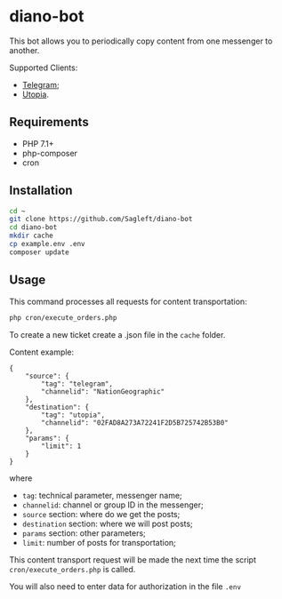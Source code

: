 # diano-bot

This bot allows you to periodically copy content from one messenger to another.

Supported Clients:

* [Telegram](https://telegram.org/);
* [Utopia](https://u.is/).

## Requirements

* PHP 7.1+
* php-composer
* cron

## Installation

```bash
cd ~
git clone https://github.com/Sagleft/diano-bot
cd diano-bot
mkdir cache
cp example.env .env
composer update
```

## Usage

This command processes all requests for content transportation:

```bash
php cron/execute_orders.php
```

To create a new ticket create a .json file in the `cache` folder.

Content example:

```
{
	"source": {
		"tag": "telegram",
		"channelid": "NationGeographic"
	},
	"destination": {
		"tag": "utopia",
		"channelid": "02FAD8A273A72241F2D5B725742B53B0"
	},
	"params": {
		"limit": 1
	}
}
```

where
* `tag`: technical parameter, messenger name;
* `channelid`: channel or group ID in the messenger;
* `source` section: where do we get the posts;
* `destination` section: where we will post posts;
* `params` section: other parameters;
* `limit`: number of posts for transportation;

This content transport request will be made the next time the script `cron/execute_orders.php` is called.

You will also need to enter data for authorization in the file `.env`
